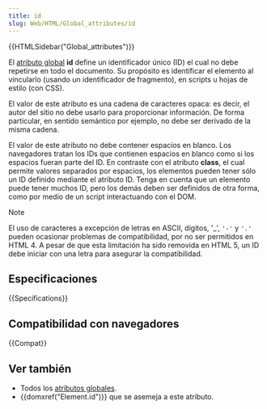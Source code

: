 ```yaml
---
title: id
slug: Web/HTML/Global_attributes/id
---
```


{{HTMLSidebar("Global_attributes")}}

El [atributo global](/es/docs/Web/HTML/Global_attributes) **id** define un identificador único (ID) el cual no debe repetirse en todo el documento. Su propósito es identificar el elemento al vincularlo (usando un identificador de fragmento), en scripts u hojas de estilo (con CSS).

El valor de este atributo es una cadena de caracteres opaca: es decir, el autor del sitio no debe usarlo para proporcionar información. De forma particular, en sentido semántico por ejemplo, no debe ser derivado de la misma cadena.

El valor de este atributo no debe contener espacios en blanco. Los navegadores tratan los IDs que contienen espacios en blanco como si los espacios fueran parte del ID. En contraste con el atributo **class**, el cual permite valores separados por espacios, los elementos pueden tener sólo un ID definido mediante el atributo ID. Tenga en cuenta que un elemento puede tener muchos ID, pero los demás deben ser definidos de otra forma, como por medio de un script interactuando con el DOM.

> [!NOTE]
> El uso de caracteres a excepción de letras en ASCII, dígitos, '\_', `'-'` y `'.'` pueden ocasionar problemas de compatibilidad, por no ser permitidos en HTML 4. A pesar de que esta limitación ha sido removida en HTML 5, un ID debe iniciar con una letra para asegurar la compatibilidad.

## Especificaciones

{{Specifications}}

## Compatibilidad con navegadores

{{Compat}}

## Ver también

- Todos los [atributos globales](/es/docs/Web/HTML/Global_attributes).
- {{domxref("Element.id")}} que se asemeja a este atributo.
